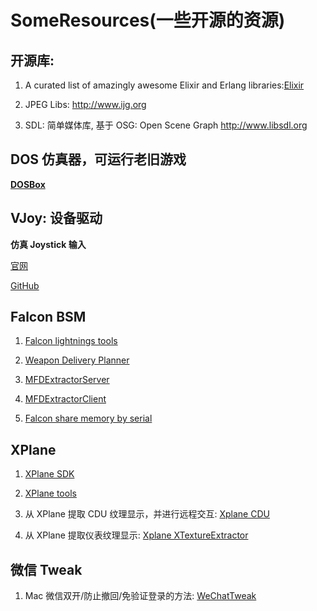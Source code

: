 # SomeResources(一些开源的资源) #

## 开源库: ##

1) A curated list of amazingly awesome Elixir and Erlang libraries:[Elixir](
  https://github.com/h4cc/awesome-elixir#awesome-elixir)

2) JPEG Libs:
  http://www.ijg.org
  
3) SDL: 简单媒体库, 基于 OSG: Open Scene Graph
  http://www.libsdl.org

## DOS 仿真器，可运行老旧游戏 ##
**[DOSBox](https://www.dosbox.com)**
  
## VJoy: 设备驱动 ##
**仿真 Joystick 输入**

[官网](http://vjoystick.sourceforge.net/site/)

[GitHub](https://github.com/shauleiz/vJoy)
 
## Falcon BSM ##

1) [Falcon lightnings tools](
  https://github.com/lightningviper/lightningstools)
  
2) [Weapon Delivery Planner](
  http://www.weapondeliveryplanner.nl/index.html)
  
3) [MFDExtractorServer](
  https://github.com/Karethoth/MFDExtractorServer)
  
4) [MFDExtractorClient](
  https://github.com/Karethoth/MFDExtractorClient)
  
5) [Falcon share memory by serial](
  https://github.com/Wolfman-F16/f4shmemcli)

## XPlane ##

1) [XPlane SDK](
  https://developer.x-plane.com/sdk/)

2) [XPlane tools](
  https://github.com/X-Plane)

3) 从 XPlane 提取 CDU 纹理显示，并进行远程交互: [Xplane CDU](
  https://github.com/waynepiekarski/XPlaneCDU)
  
4) 从 XPlane 提取仪表纹理显示: [Xplane XTextureExtractor](
  https://github.com/waynepiekarski/XTextureExtractor)

## 微信 Tweak ##

1) Mac 微信双开/防止撤回/免验证登录的方法: [WeChatTweak](
  https://github.com/Sunnyyoung/WeChatTweak-macOS)
